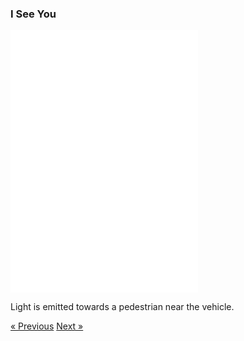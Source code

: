 
### I See You

<div class="text-center">
  <iframe src="./i-see-you.html" style="width: 300px; height: 420px; border: 0px" align="center"></iframe>
  <p class="lead">
    Light is emitted towards a pedestrian near the vehicle. 
  </p>
  <a class="btn btn-primary btn-lg" tabindex="-1" role="button"  href="{{site.baseurl}}/">&laquo; Previous</a>
  <a class="btn btn-primary btn-lg" tabindex="-1" role="button"  href="{{site.baseurl}}/scenario/i-watch-you">Next &raquo;</a>
</div>

